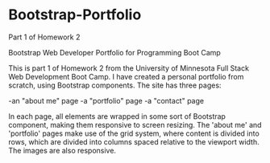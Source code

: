 # Bootstrap-Portfolio
Part 1 of Homework 2

Bootstrap Web Developer Portfolio for Programming Boot Camp

This is part 1 of Homework 2 from the University of Minnesota Full Stack Web Development Boot Camp. I have created a personal portfolio from scratch, using Bootstrap components. The site has three pages:

-an "about me" page
-a "portfolio" page
-a "contact" page

In each page, all elements are wrapped in some sort of Bootstrap component, making them responsive to screen resizing. The 'about me' and 'portfolio' pages make use of the grid system, where content is divided into rows, which are divided into columns spaced relative to the viewport width. The images are also responsive.
